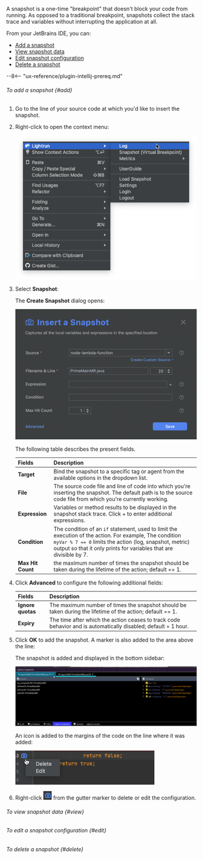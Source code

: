 A snapshot is a one-time "breakpoint" that doesn't block your code from running. As opposed to a traditional breakpoint, snapshots collect the stack trace and variables without interrupting the application at all.

From your JetBrains IDE, you can:

- [Add a snapshot](#add)
- [View snapshot data](#view)
- [Edit snapshot configuration](#edit)
- [Delete a snapshot](#delete)


--8<-- "ux-reference/plugin-intellij-prereq.md"

###### To add a snapshot {#add}

1. Go to the line of your source code at which you'd like to insert the snapshot.

2. Right-click to open the context menu:  

    ![Context Menu -half](assets/images/context-menu.png)

3. Select **Snapshot**:

    The **Create Snapshot** dialog opens: 
	
	![Adding a Snapshot -half](assets/images/add-snapshot1.png)

	The following table describes the present fields.

	| Fields | Description    |
	|--------|----------------|
	| **Target** | Bind the snapshot to a specific tag or agent from the available options in the dropdown list.               |
	| **File**   |  The source code file and line of code into which you're inserting the snapshot. The default path is to the source code file from which you're currently working.              |
	| **Expression** | Variables or method results to be displayed in the snapshot stack trace. Click + to enter additional expressions.           |
	| **Condition**  |  The condition of an `if` statement, used to limit the execution of the action. For example, The condition `myVar % 7 == 0` limits the action (log, snapshot, metric) output so that it only prints for variables that are divisible by 7.          |
	| **Max Hit Count** | the maximum number of times the snapshot should be taken during the lifetime of the action; default == 1.        |

4. Click **Advanced** to configure the following additional fields:

	| Fields | Description    |
	|--------|----------------|
	| **Ignore quotas** | The maximum number of times the snapshot should be taken during the lifetime of the action; default == 1. |
	| **Expiry** | The time after which the action ceases to track code behavior and is automatically disabled; default = 1 hour. |

6. Click **OK** to add the snapshot. A marker is also added to the area above the line:

    The snapshot is added and displayed in the bottom sidebar:

    ![Snapshot Result](assets/images/intellij-snapshots.gif)

    An icon is added to the margins of the code on the line where it was added:

    ![Snapshot Inserted](assets/images/snapshot-edit.png)

7. Right-click ![Snapshot icon -icon](assets/images/snapshot-gutter.png) from the gutter marker to delete or edit the configuration.

###### To view snapshot data {#view}

###### To edit a snapshot configuration {#edit}

###### To delete a snapshot {#delete}